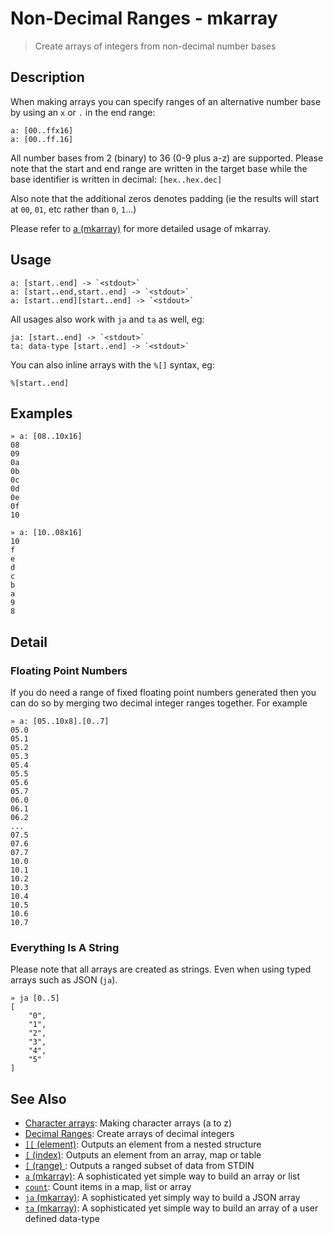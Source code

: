 # Non-Decimal Ranges - mkarray

> Create arrays of integers from non-decimal number bases

## Description

When making arrays you can specify ranges of an alternative number base by
using an `x` or `.` in the end range:

    a: [00..ffx16]
    a: [00..ff.16]

All number bases from 2 (binary) to 36 (0-9 plus a-z) are supported.
Please note that the start and end range are written in the target base
while the base identifier is written in decimal: `[hex..hex.dec]`

Also note that the additional zeros denotes padding (ie the results will
start at `00`, `01`, etc rather than `0`, `1`...)

Please refer to [a (mkarray)](/commands/a.md) for more detailed usage of mkarray.

## Usage

    a: [start..end] -> `<stdout>`
    a: [start..end,start..end] -> `<stdout>`
    a: [start..end][start..end] -> `<stdout>`

All usages also work with `ja` and `ta` as well, eg:

    ja: [start..end] -> `<stdout>`
    ta: data-type [start..end] -> `<stdout>`

You can also inline arrays with the `%[]` syntax, eg:

    %[start..end]

## Examples

    » a: [08..10x16]
    08
    09
    0a
    0b
    0c
    0d
    0e
    0f
    10

    » a: [10..08x16]
    10
    f
    e
    d
    c
    b
    a
    9
    8

## Detail

### Floating Point Numbers

If you do need a range of fixed floating point numbers generated then you can
do so by merging two decimal integer ranges together. For example

    » a: [05..10x8].[0..7]
    05.0
    05.1
    05.2
    05.3
    05.4
    05.5
    05.6
    05.7
    06.0
    06.1
    06.2
    ...
    07.5
    07.6
    07.7
    10.0
    10.1
    10.2
    10.3
    10.4
    10.5
    10.6
    10.7

### Everything Is A String

Please note that all arrays are created as strings. Even when using typed
arrays such as JSON (`ja`).

    » ja [0..5]
    [
        "0",
        "1",
        "2",
        "3",
        "4",
        "5"
    ]

## See Also

- [Character arrays](./character.md):
  Making character arrays (a to z)
- [Decimal Ranges](./decimal.md):
  Create arrays of decimal integers
- [`[[` (element)](/commands/element.md):
  Outputs an element from a nested structure
- [`[` (index)](/commands/index2.md):
  Outputs an element from an array, map or table
- [`[` (range) ](/commands/range.md):
  Outputs a ranged subset of data from STDIN
- [`a` (mkarray)](/commands/a.md):
  A sophisticated yet simple way to build an array or list
- [`count`](/commands/count.md):
  Count items in a map, list or array
- [`ja` (mkarray)](/commands/ja.md):
  A sophisticated yet simply way to build a JSON array
- [`ta` (mkarray)](/commands/ta.md):
  A sophisticated yet simple way to build an array of a user defined data-type
